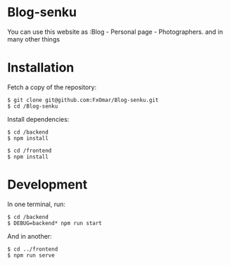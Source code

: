# Blog-senku
 You can use this website  as :Blog - Personal page - Photographers. and in many other things
 
# Installation
Fetch a copy of the repository:
```
$ git clone git@github.com:FxOmar/Blog-senku.git
$ cd /Blog-senku
```
Install dependencies:
```
$ cd /backend
$ npm install
```
```
$ cd /frontend
$ npm install
```
# Development
In one terminal, run:
```
$ cd /backend
$ DEBUG=backend* npm run start
```
And in another:
```
$ cd ../frontend
$ npm run serve
```